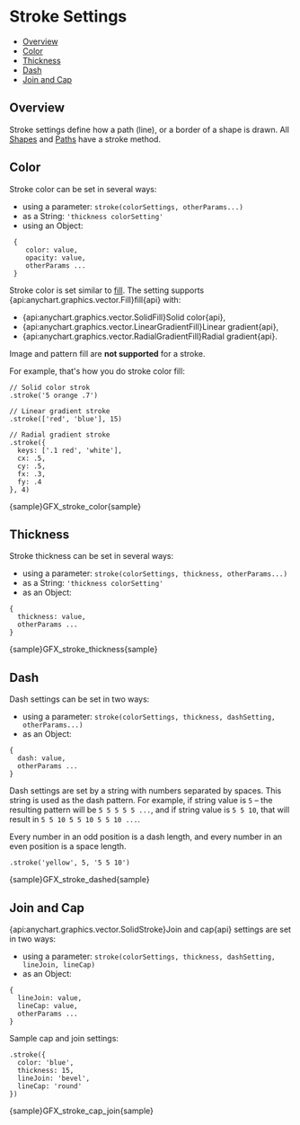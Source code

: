 # Stroke Settings

* [Overview](#overview)
* [Color](#color)
* [Thickness](#thickness)
* [Dash](#dash)
* [Join and Cap](#join_and_cap)

## Overview

Stroke settings define how a path (line), or a border of a shape is drawn. All [Shapes](Shapes) and [Paths](Paths) have a stroke method.

## Color

Stroke color can be set in several ways:

* using a parameter:  `stroke(colorSettings, otherParams...)`
* as a String: `'thickness colorSetting'`
* using an Object:
```
 {
    color: value,
    opacity: value,
    otherParams ...
 }
```

Stroke color is set similar to [fill](Fill_Settings). The setting supports {api:anychart.graphics.vector.Fill}fill{api} with:

* {api:anychart.graphics.vector.SolidFill}Solid color{api},
* {api:anychart.graphics.vector.LinearGradientFill}Linear gradient{api},
* {api:anychart.graphics.vector.RadialGradientFill}Radial gradient{api}.

Image and pattern fill are **not supported** for a stroke.

For example, that's how you do stroke color fill:

```
// Solid color strok
.stroke('5 orange .7')

// Linear gradient stroke
.stroke(['red', 'blue'], 15)

// Radial gradient stroke
.stroke({
  keys: ['.1 red', 'white'],
  cx: .5,
  cy: .5,
  fx: .3,
  fy: .4
}, 4)
```

{sample}GFX\_stroke_color{sample}

## Thickness

Stroke thickness can be set in several ways:

* using a parameter:  `stroke(colorSettings, thickness, otherParams...)`
* as a String:  `'thickness colorSetting'`
* as an Object:
```
{
  thickness: value,
  otherParams ...
}
```

{sample}GFX\_stroke_thickness{sample}

## Dash

Dash settings can be set in two ways:

* using a parameter: `stroke(colorSettings, thickness, dashSetting, otherParams...)`
* as an Object:
```
{
  dash: value,
  otherParams ...
}
```

Dash settings are set by a string with numbers separated by spaces. This string is used as the dash pattern. For example, if string value is `5` – the resulting pattern will be `5 5 5 5 5 ...`, and if string value is  `5 5 10`, that will result in `5 5 10 5 5 10 5 5 10 ...`.
 
Every number in an odd position is a dash length, and every number in an even position is a space length.

```
.stroke('yellow', 5, '5 5 10')
```

{sample}GFX\_stroke_dashed{sample}

## Join and Cap

{api:anychart.graphics.vector.SolidStroke}Join and cap{api} settings are set in two ways:
* using a parameter: `stroke(colorSettings, thickness, dashSetting, lineJoin, lineCap)`
* as an Object:
```
{
  lineJoin: value,
  lineCap: value,
  otherParams ...
}
```

Sample cap and join settings:

```
.stroke({
  color: 'blue',
  thickness: 15,
  lineJoin: 'bevel',
  lineCap: 'round'
})
```

{sample}GFX\_stroke\_cap\_join{sample}

